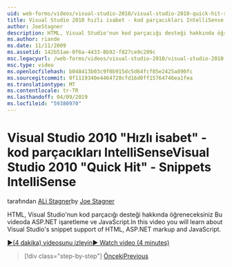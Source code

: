 ```yaml
---
uid: web-forms/videos/visual-studio-2010/visual-studio-2010-quick-hit-snippets-intellisense
title: Visual Studio 2010 hızlı isabet - kod parçacıkları IntelliSense | Microsoft Docs
author: JoeStagner
description: HTML, Visual Studio'nun kod parçacığı desteği hakkında öğreneceksiniz Bu videoda ASP.NET işaretleme ve JavaScript.
ms.author: riande
ms.date: 11/11/2009
ms.assetid: 142b51ae-0f6a-4433-8b92-f827ce9c209c
msc.legacyurl: /web-forms/videos/visual-studio-2010/visual-studio-2010-quick-hit-snippets-intellisense
msc.type: video
ms.openlocfilehash: b048413b03c9f0b915dc5d64fcf85e2425a890fc
ms.sourcegitcommit: 0f1119340e4464720cfd16d0ff15764746ea1fea
ms.translationtype: MT
ms.contentlocale: tr-TR
ms.lasthandoff: 04/09/2019
ms.locfileid: "59380970"
---
```

# <a name="visual-studio-2010-quick-hit---snippets-intellisense"></a><span data-ttu-id="4dcce-103">Visual Studio 2010 "Hızlı isabet" - kod parçacıkları IntelliSense</span><span class="sxs-lookup"><span data-stu-id="4dcce-103">Visual Studio 2010 "Quick Hit" - Snippets IntelliSense</span></span>

<span data-ttu-id="4dcce-104">tarafından [ALi Stagner](https://github.com/JoeStagner)</span><span class="sxs-lookup"><span data-stu-id="4dcce-104">by [Joe Stagner](https://github.com/JoeStagner)</span></span>

<span data-ttu-id="4dcce-105">HTML, Visual Studio'nun kod parçacığı desteği hakkında öğreneceksiniz Bu videoda ASP.NET işaretleme ve JavaScript.</span><span class="sxs-lookup"><span data-stu-id="4dcce-105">In this video you will learn about Visual Studio's snippet support of HTML, ASP.NET markup and JavaScript.</span></span>

[<span data-ttu-id="4dcce-106">&#9654;(4 dakika) videosunu izleyin</span><span class="sxs-lookup"><span data-stu-id="4dcce-106">&#9654; Watch video (4 minutes)</span></span>](https://channel9.msdn.com/Blogs/ASP-NET-Site-Videos/visual-studio-2010-quick-hit-snippets-intellisense)

> [!div class="step-by-step"]
> [<span data-ttu-id="4dcce-107">Önceki</span><span class="sxs-lookup"><span data-stu-id="4dcce-107">Previous</span></span>](visual-studio-2010-quick-hit-websites-instead-of-web-projects.md)
